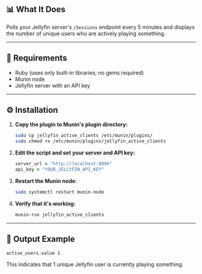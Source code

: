 
## 📊 What It Does

Polls your Jellyfin server's `/Sessions` endpoint every 5 minutes and displays the number of unique users who are actively playing something.

---

## 🧰 Requirements

- Ruby (uses only built-in libraries; no gems required)
- Munin node
- Jellyfin server with an API key

---

## ⚙️ Installation

1. **Copy the plugin to Munin's plugin directory:**
   ```bash
   sudo cp jellyfin_active_clients /etc/munin/plugins/
   sudo chmod +x /etc/munin/plugins/jellyfin_active_clients
   ```

2. **Edit the script and set your server and API key:**
   ```ruby
   server_url = "http://localhost:8096"
   api_key = "YOUR_JELLYFIN_API_KEY"
   ```

3. **Restart the Munin node:**
   ```bash
   sudo systemctl restart munin-node
   ```

4. **Verify that it's working:**
   ```bash
   munin-run jellyfin_active_clients
   ```

---

## 🧪 Output Example

```text
active_users.value 1
```
This indicates that 1 unique Jellyfin user is currently playing something.
